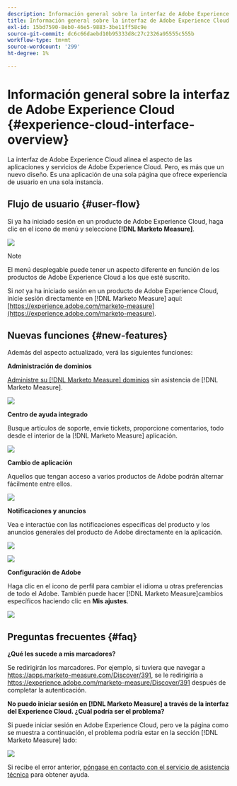 ```yaml
---
description: Información general sobre la interfaz de Adobe Experience Cloud [!DNL Marketo Measure] - Documentación del producto
title: Información general sobre la interfaz de Adobe Experience Cloud
exl-id: 15bd7590-8eb0-46e5-9883-3be11ff58c9e
source-git-commit: dc6c66daebd10b95333d8c27c2326a95555c555b
workflow-type: tm+mt
source-wordcount: '299'
ht-degree: 1%

---
```


# Información general sobre la interfaz de Adobe Experience Cloud {#experience-cloud-interface-overview}

La interfaz de Adobe Experience Cloud alinea el aspecto de las aplicaciones y servicios de Adobe Experience Cloud. Pero, es más que un nuevo diseño. Es una aplicación de una sola página que ofrece experiencia de usuario en una sola instancia.

## Flujo de usuario {#user-flow}

Si ya ha iniciado sesión en un producto de Adobe Experience Cloud, haga clic en el icono de menú y seleccione **[!DNL Marketo Measure]**.

![](assets/unified-shell-overview-4.png)

>[!NOTE]
>
>El menú desplegable puede tener un aspecto diferente en función de los productos de Adobe Experience Cloud a los que esté suscrito.

Si _not_ ya ha iniciado sesión en un producto de Adobe Experience Cloud, inicie sesión directamente en [!DNL Marketo Measure] aquí: [https://experience.adobe.com/marketo-measure](https://experience.adobe.com/marketo-measure).

## Nuevas funciones {#new-features}

Además del aspecto actualizado, verá las siguientes funciones:

**Administración de dominios**

[Administre su [!DNL Marketo Measure] dominios](/help/marketo-measure-and-adobe/domain-management.md) sin asistencia de [!DNL Marketo Measure].

![](assets/unified-shell-overview-5.png)

**Centro de ayuda integrado**

Busque artículos de soporte, envíe tickets, proporcione comentarios, todo desde el interior de la [!DNL Marketo Measure] aplicación.

![](assets/unified-shell-overview-6.png)

**Cambio de aplicación**

Aquellos que tengan acceso a varios productos de Adobe podrán alternar fácilmente entre ellos.

![](assets/unified-shell-overview-7.png)

**Notificaciones y anuncios**

Vea e interactúe con las notificaciones específicas del producto y los anuncios generales del producto de Adobe directamente en la aplicación.

![](assets/unified-shell-overview-8.png)

![](assets/unified-shell-overview-9.png)

**Configuración de Adobe**

Haga clic en el icono de perfil para cambiar el idioma u otras preferencias de todo el Adobe. También puede hacer [!DNL Marketo Measure]cambios específicos haciendo clic en **Mis ajustes**.

![](assets/unified-shell-overview-10.png)

## Preguntas frecuentes {#faq}

**¿Qué les sucede a mis marcadores?**

Se redirigirán los marcadores. Por ejemplo, si tuviera que navegar a https://apps.marketo-measure.com/Discover/391, se le redirigiría a https://experience.adobe.com/marketo-measure/Discover/391 después de completar la autenticación.

**No puedo iniciar sesión en [!DNL Marketo Measure] a través de la interfaz del Experience Cloud. ¿Cuál podría ser el problema?**

Si puede iniciar sesión en Adobe Experience Cloud, pero ve la página como se muestra a continuación, el problema podría estar en la sección [!DNL Marketo Measure] lado:

![](assets/unified-shell-overview-11.png)

Si recibe el error anterior, [póngase en contacto con el servicio de asistencia técnica](https://nation.marketo.com/t5/support/ct-p/Support) para obtener ayuda.
